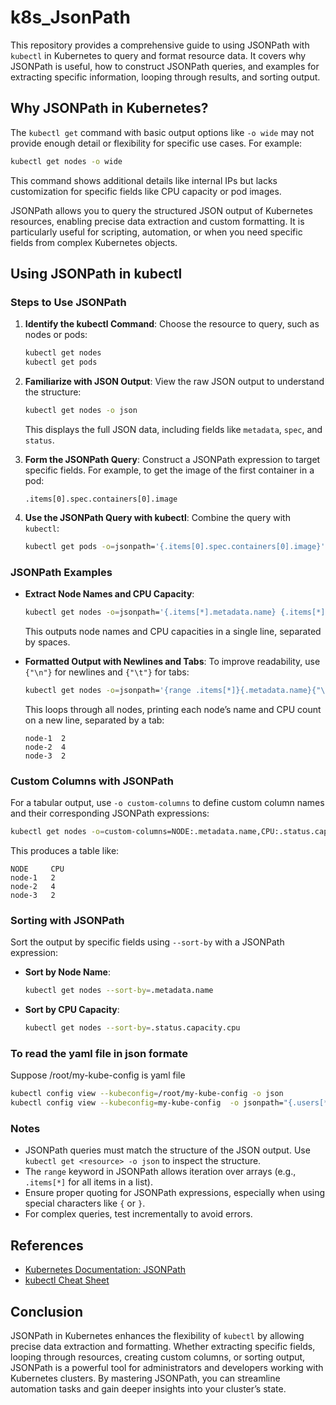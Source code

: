 # k8s_JsonPath

This repository provides a comprehensive guide to using JSONPath with `kubectl` in Kubernetes to query and format resource data. It covers why JSONPath is useful, how to construct JSONPath queries, and examples for extracting specific information, looping through results, and sorting output.

## Why JSONPath in Kubernetes?

The `kubectl get` command with basic output options like `-o wide` may not provide enough detail or flexibility for specific use cases. For example:
```bash
kubectl get nodes -o wide
```
This command shows additional details like internal IPs but lacks customization for specific fields like CPU capacity or pod images.

JSONPath allows you to query the structured JSON output of Kubernetes resources, enabling precise data extraction and custom formatting. It is particularly useful for scripting, automation, or when you need specific fields from complex Kubernetes objects.

## Using JSONPath in kubectl

### Steps to Use JSONPath

1. **Identify the kubectl Command**:
   Choose the resource to query, such as nodes or pods:
   ```bash
   kubectl get nodes
   kubectl get pods
   ```

2. **Familiarize with JSON Output**:
   View the raw JSON output to understand the structure:
   ```bash
   kubectl get nodes -o json
   ```
   This displays the full JSON data, including fields like `metadata`, `spec`, and `status`.

3. **Form the JSONPath Query**:
   Construct a JSONPath expression to target specific fields. For example, to get the image of the first container in a pod:
   ```text
   .items[0].spec.containers[0].image
   ```

4. **Use the JSONPath Query with kubectl**:
   Combine the query with `kubectl`:
   ```bash
   kubectl get pods -o=jsonpath='{.items[0].spec.containers[0].image}'
   ```

### JSONPath Examples

- **Extract Node Names and CPU Capacity**:
   ```bash
   kubectl get nodes -o=jsonpath='{.items[*].metadata.name} {.items[*].status.capacity.cpu}'
   ```
   This outputs node names and CPU capacities in a single line, separated by spaces.

- **Formatted Output with Newlines and Tabs**:
   To improve readability, use `{"\n"}` for newlines and `{"\t"}` for tabs:
   ```bash
   kubectl get nodes -o=jsonpath='{range .items[*]}{.metadata.name}{"\t"}{.status.capacity.cpu}{"\n"}{end}'
   ```
   This loops through all nodes, printing each node’s name and CPU count on a new line, separated by a tab:
   ```
   node-1  2
   node-2  4
   node-3  2
   ```

### Custom Columns with JSONPath

For a tabular output, use `-o custom-columns` to define custom column names and their corresponding JSONPath expressions:
```bash
kubectl get nodes -o=custom-columns=NODE:.metadata.name,CPU:.status.capacity.cpu
```
This produces a table like:
```
NODE     CPU
node-1   2
node-2   4
node-3   2
```

### Sorting with JSONPath

Sort the output by specific fields using `--sort-by` with a JSONPath expression:
- **Sort by Node Name**:
  ```bash
  kubectl get nodes --sort-by=.metadata.name
  ```
- **Sort by CPU Capacity**:
  ```bash
  kubectl get nodes --sort-by=.status.capacity.cpu
  ```
### To read the yaml file in json formate

Suppose /root/my-kube-config is yaml file 

  ```bash
  kubectl config view --kubeconfig=/root/my-kube-config -o json
  kubectl config view --kubeconfig=my-kube-config  -o jsonpath="{.users[*].name}" 
  ```


### Notes
- JSONPath queries must match the structure of the JSON output. Use `kubectl get <resource> -o json` to inspect the structure.
- The `range` keyword in JSONPath allows iteration over arrays (e.g., `.items[*]` for all items in a list).
- Ensure proper quoting for JSONPath expressions, especially when using special characters like `{` or `}`.
- For complex queries, test incrementally to avoid errors.

## References
- [Kubernetes Documentation: JSONPath](https://kubernetes.io/docs/reference/kubectl/jsonpath/)
- [kubectl Cheat Sheet](https://kubernetes.io/docs/reference/kubectl/cheatsheet/)

## Conclusion
JSONPath in Kubernetes enhances the flexibility of `kubectl` by allowing precise data extraction and formatting. Whether extracting specific fields, looping through resources, creating custom columns, or sorting output, JSONPath is a powerful tool for administrators and developers working with Kubernetes clusters. By mastering JSONPath, you can streamline automation tasks and gain deeper insights into your cluster’s state.

